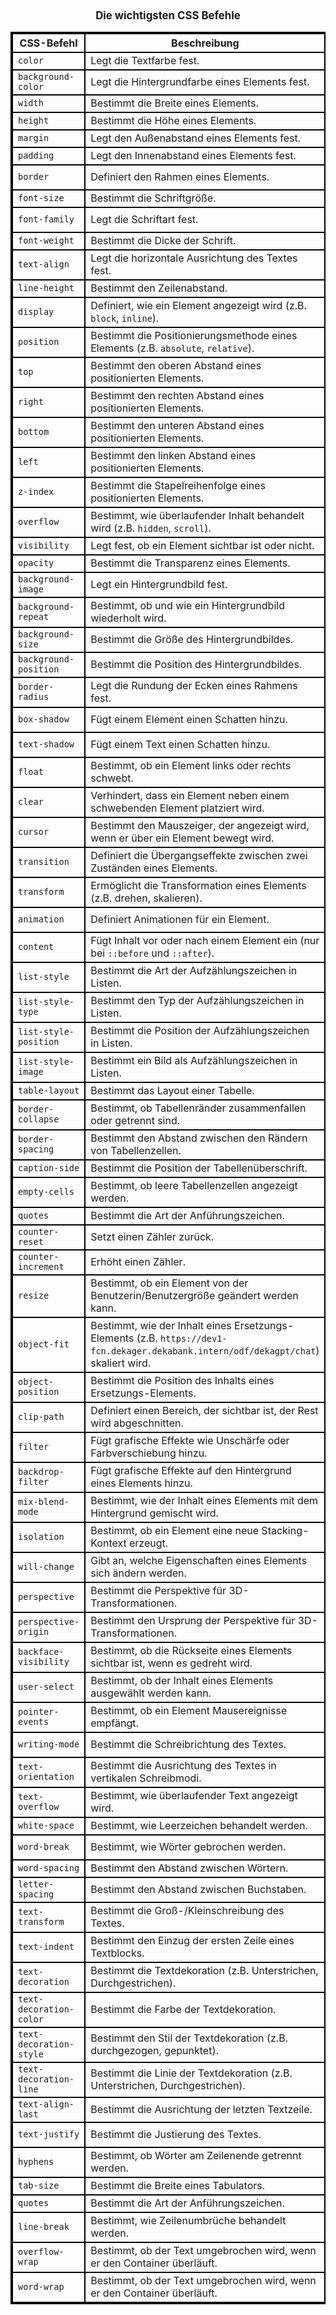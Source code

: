 # Die wichtigsten CSS Befehle

| CSS-Befehl | Beschreibung | Anwendungsbeispiel |
|-----------------------|------------------------------------------------------------------------------|-------------------------------------------------------------------------------------|
| `color` | Legt die Textfarbe fest. | `color: red;` |
| `background-color` | Legt die Hintergrundfarbe eines Elements fest. | `background-color: blue;` |
| `width` | Bestimmt die Breite eines Elements. | `width: 100px;` |
| `height` | Bestimmt die Höhe eines Elements. | `height: 200px;` |
| `margin` | Legt den Außenabstand eines Elements fest. | `margin: 10px;` |
| `padding` | Legt den Innenabstand eines Elements fest. | `padding: 10px;` |
| `border` | Definiert den Rahmen eines Elements. | `border: 1px solid black;` |
| `font-size` | Bestimmt die Schriftgröße. | `font-size: 16px;` |
| `font-family` | Legt die Schriftart fest. | `font-family: Arial, sans-serif;` |
| `font-weight` | Bestimmt die Dicke der Schrift. | `font-weight: bold;` |
| `text-align` | Legt die horizontale Ausrichtung des Textes fest. | `text-align: center;` |
| `line-height` | Bestimmt den Zeilenabstand. | `line-height: 1.5;` |
| `display` | Definiert, wie ein Element angezeigt wird (z.B. `block`, `inline`). | `display: block;` |
| `position` | Bestimmt die Positionierungsmethode eines Elements (z.B. `absolute`, `relative`). | `position: absolute;` |
| `top` | Bestimmt den oberen Abstand eines positionierten Elements. | `top: 10px;` |
| `right` | Bestimmt den rechten Abstand eines positionierten Elements. | `right: 10px;` |
| `bottom` | Bestimmt den unteren Abstand eines positionierten Elements. | `bottom: 10px;` |
| `left` | Bestimmt den linken Abstand eines positionierten Elements. | `left: 10px;` |
| `z-index` | Bestimmt die Stapelreihenfolge eines positionierten Elements. | `z-index: 10;` |
| `overflow` | Bestimmt, wie überlaufender Inhalt behandelt wird (z.B. `hidden`, `scroll`). | `overflow: hidden;` |
| `visibility` | Legt fest, ob ein Element sichtbar ist oder nicht. | `visibility: hidden;` |
| `opacity` | Bestimmt die Transparenz eines Elements. | `opacity: 0.5;` |
| `background-image` | Legt ein Hintergrundbild fest. | `background-image: url('image.jpg');` |
| `background-repeat` | Bestimmt, ob und wie ein Hintergrundbild wiederholt wird. | `background-repeat: no-repeat;` |
| `background-size` | Bestimmt die Größe des Hintergrundbildes. | `background-size: cover;` |
| `background-position` | Bestimmt die Position des Hintergrundbildes. | `background-position: center;` |
| `border-radius` | Legt die Rundung der Ecken eines Rahmens fest. | `border-radius: 10px;` |
| `box-shadow` | Fügt einem Element einen Schatten hinzu. | `box-shadow: 2px 2px 5px grey;` |
| `text-shadow` | Fügt einem Text einen Schatten hinzu. | `text-shadow: 1px 1px 2px black;` |
| `float` | Bestimmt, ob ein Element links oder rechts schwebt. | `float: left;` |
| `clear` | Verhindert, dass ein Element neben einem schwebenden Element platziert wird. | `clear: both;` |
| `cursor` | Bestimmt den Mauszeiger, der angezeigt wird, wenn er über ein Element bewegt wird. | `cursor: pointer;` |
| `transition` | Definiert die Übergangseffekte zwischen zwei Zuständen eines Elements. | `transition: all 0.3s ease;` |
| `transform` | Ermöglicht die Transformation eines Elements (z.B. drehen, skalieren). | `transform: rotate(45deg);` |
| `animation` | Definiert Animationen für ein Element. | `animation: mymove 5s infinite;` |
| `content` | Fügt Inhalt vor oder nach einem Element ein (nur bei `::before` und `::after`). | `content: 'Hello';` |
| `list-style` | Bestimmt die Art der Aufzählungszeichen in Listen. | `list-style: none;` |
| `list-style-type` | Bestimmt den Typ der Aufzählungszeichen in Listen. | `list-style-type: square;` |
| `list-style-position` | Bestimmt die Position der Aufzählungszeichen in Listen. | `list-style-position: inside;` |
| `list-style-image` | Bestimmt ein Bild als Aufzählungszeichen in Listen. | `list-style-image: url('bullet.png');` |
| `table-layout` | Bestimmt das Layout einer Tabelle. | `table-layout: fixed;` |
| `border-collapse` | Bestimmt, ob Tabellenränder zusammenfallen oder getrennt sind. | `border-collapse: collapse;` |
| `border-spacing` | Bestimmt den Abstand zwischen den Rändern von Tabellenzellen. | `border-spacing: 10px;` |
| `caption-side` | Bestimmt die Position der Tabellenüberschrift. | `caption-side: top;` |
| `empty-cells` | Bestimmt, ob leere Tabellenzellen angezeigt werden. | `empty-cells: show;` |
| `quotes` | Bestimmt die Art der Anführungszeichen. | `quotes: "“" "”";` |
| `counter-reset` | Setzt einen Zähler zurück. | `counter-reset: section;` |
| `counter-increment` | Erhöht einen Zähler. | `counter-increment: section;` |
| `resize` | Bestimmt, ob ein Element von der Benutzerin/Benutzergröße geändert werden kann. | `resize: both;` |
| `object-fit` | Bestimmt, wie der Inhalt eines Ersetzungs-Elements (z.B. `https://dev1-fcn.dekager.dekabank.intern/odf/dekagpt/chat`) skaliert wird. | `object-fit: cover;` |
| `object-position` | Bestimmt die Position des Inhalts eines Ersetzungs-Elements. | `object-position: center;` |
| `clip-path` | Definiert einen Bereich, der sichtbar ist, der Rest wird abgeschnitten. | `clip-path: circle(50%);` |
| `filter` | Fügt grafische Effekte wie Unschärfe oder Farbverschiebung hinzu. | `filter: blur(5px);` |
| `backdrop-filter` | Fügt grafische Effekte auf den Hintergrund eines Elements hinzu. | `backdrop-filter: blur(10px);` |
| `mix-blend-mode` | Bestimmt, wie der Inhalt eines Elements mit dem Hintergrund gemischt wird. | `mix-blend-mode: multiply;` |
| `isolation` | Bestimmt, ob ein Element eine neue Stacking-Kontext erzeugt. | `isolation: isolate;` |
| `will-change` | Gibt an, welche Eigenschaften eines Elements sich ändern werden. | `will-change: opacity;` |
| `perspective` | Bestimmt die Perspektive für 3D-Transformationen. | `perspective: 1000px;` |
| `perspective-origin` | Bestimmt den Ursprung der Perspektive für 3D-Transformationen. | `perspective-origin: center;` |
| `backface-visibility` | Bestimmt, ob die Rückseite eines Elements sichtbar ist, wenn es gedreht wird.| `backface-visibility: hidden;` |
| `user-select` | Bestimmt, ob der Inhalt eines Elements ausgewählt werden kann. | `user-select: none;` |
| `pointer-events` | Bestimmt, ob ein Element Mausereignisse empfängt. | `pointer-events: none;` |
| `writing-mode` | Bestimmt die Schreibrichtung des Textes. | `writing-mode: vertical-rl;` |
| `text-orientation` | Bestimmt die Ausrichtung des Textes in vertikalen Schreibmodi. | `text-orientation: mixed;` |
| `text-overflow` | Bestimmt, wie überlaufender Text angezeigt wird. | `text-overflow: ellipsis;` |
| `white-space` | Bestimmt, wie Leerzeichen behandelt werden. | `white-space: nowrap;` |
| `word-break` | Bestimmt, wie Wörter gebrochen werden. | `word-break: break-all;` |
| `word-spacing` | Bestimmt den Abstand zwischen Wörtern. | `word-spacing: 5px;` |
| `letter-spacing` | Bestimmt den Abstand zwischen Buchstaben. | `letter-spacing: 2px;` |
| `text-transform` | Bestimmt die Groß-/Kleinschreibung des Textes. | `text-transform: uppercase;` |
| `text-indent` | Bestimmt den Einzug der ersten Zeile eines Textblocks. | `text-indent: 20px;` |
| `text-decoration` | Bestimmt die Textdekoration (z.B. Unterstrichen, Durchgestrichen). | `text-decoration: underline;` |
| `text-decoration-color` | Bestimmt die Farbe der Textdekoration. | `text-decoration-color: red;` |
| `text-decoration-style` | Bestimmt den Stil der Textdekoration (z.B. durchgezogen, gepunktet). | `text-decoration-style: dotted;` |
| `text-decoration-line` | Bestimmt die Linie der Textdekoration (z.B. Unterstrichen, Durchgestrichen).| `text-decoration-line: overline;` |
| `text-align-last` | Bestimmt die Ausrichtung der letzten Textzeile. | `text-align-last: left;` |
| `text-justify` | Bestimmt die Justierung des Textes. | `text-justify: inter-word;` |
| `hyphens` | Bestimmt, ob Wörter am Zeilenende getrennt werden. | `hyphens: auto;` |
| `tab-size` | Bestimmt die Breite eines Tabulators. | `tab-size: 4;` |
| `quotes` | Bestimmt die Art der Anführungszeichen. | `quotes: "“" "”";` |
| `line-break` | Bestimmt, wie Zeilenumbrüche behandelt werden. | `line-break: normal;` |
| `overflow-wrap` | Bestimmt, ob der Text umgebrochen wird, wenn er den Container überläuft. | `overflow-wrap: break-word;` |
| `word-wrap` | Bestimmt, ob der Text umgebrochen wird, wenn er den Container überläuft. | `word-wrap: break-word;` |

<style>
    html { font-size: 14px; }
    h1 { font-size: 1.2em; text-align: center; }
    table, td, th { border: 2px solid black; border-collapse: collapse; }

    @media print {
        html { font-size: 14px; }
        h1 { font-size: 1.2em; text-align: center; }
        table, td, th { border: 2px solid black; border-collapse: collapse; }
    }
</style>